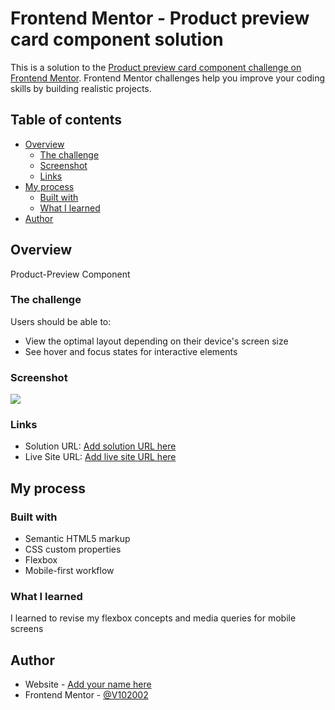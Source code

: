 # Frontend Mentor - Product preview card component solution

This is a solution to the [Product preview card component challenge on Frontend Mentor](https://www.frontendmentor.io/challenges/product-preview-card-component-GO7UmttRfa). Frontend Mentor challenges help you improve your coding skills by building realistic projects. 

## Table of contents

- [Overview](#overview)
  - [The challenge](#the-challenge)
  - [Screenshot](#screenshot)
  - [Links](#links)
- [My process](#my-process)
  - [Built with](#built-with)
  - [What I learned](#what-i-learned)
- [Author](#author)

## Overview
Product-Preview Component
### The challenge

Users should be able to:

- View the optimal layout depending on their device's screen size
- See hover and focus states for interactive elements

### Screenshot

![](./#7.png.jpg)

### Links

- Solution URL: [Add solution URL here](https://your-solution-url.com)
- Live Site URL: [Add live site URL here](https://your-live-site-url.com)

## My process

### Built with

- Semantic HTML5 markup
- CSS custom properties
- Flexbox
- Mobile-first workflow

### What I learned

I learned to revise my flexbox concepts and media queries for mobile screens
## Author

- Website - [Add your name here](https://github.com/V102002)
- Frontend Mentor - [@V102002](https://www.frontendmentor.io/profile/V102002)
